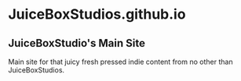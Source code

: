 # JuiceBoxStudios.github.io
JuiceBoxStudio's Main Site
-----------------------------------------------
Main site for that juicy fresh pressed indie content from no other than JuiceBoxStudios. 
